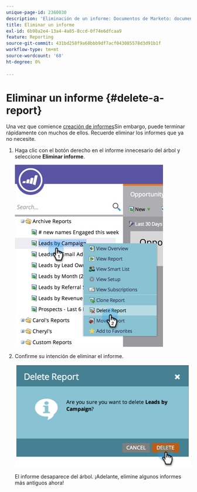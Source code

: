 ```yaml
---
unique-page-id: 2360030
description: 'Eliminación de un informe: Documentos de Marketo: documentación del producto'
title: Eliminar un informe
exl-id: 6b98a2e4-13a4-4a85-8ccd-0f74e6dfcaa9
feature: Reporting
source-git-commit: 431bd258f9a68bbb9df7acf043085578d3d91b1f
workflow-type: tm+mt
source-wordcount: '68'
ht-degree: 0%

---
```


# Eliminar un informe {#delete-a-report}

Una vez que comience [creación de informes](/help/marketo/product-docs/reporting/basic-reporting/creating-reports/create-a-report-in-a-program.md)Sin embargo, puede terminar rápidamente con muchos de ellos. Recuerde eliminar los informes que ya no necesite.

1. Haga clic con el botón derecho en el informe innecesario del árbol y seleccione **Eliminar informe**.

   ![](assets/image2014-9-16-14-3a26-3a48.png)

1. Confirme su intención de eliminar el informe.

   ![](assets/image2014-9-16-14-3a26-3a53.png)

   El informe desaparece del árbol. ¡Adelante, elimine algunos informes más antiguos ahora!
